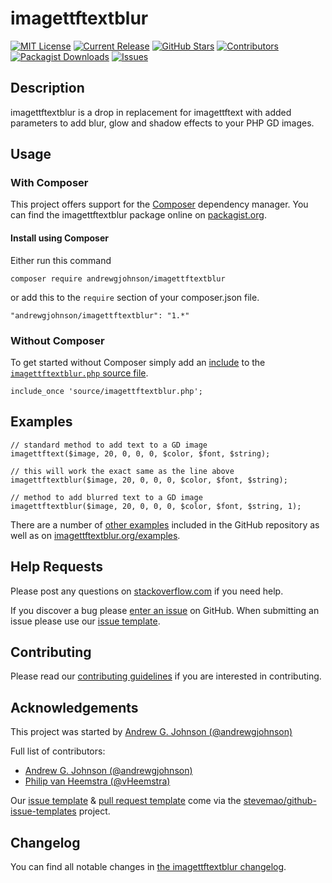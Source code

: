 # imagettftextblur

[![MIT License](https://img.shields.io/github/license/andrewgjohnson/imagettftextblur.png)](https://github.com/andrewgjohnson/imagettftextblur/blob/master/LICENSE)
[![Current Release](https://img.shields.io/github/release/andrewgjohnson/imagettftextblur.png)](https://github.com/andrewgjohnson/imagettftextblur/releases)
[![GitHub Stars](https://img.shields.io/github/stars/andrewgjohnson/imagettftextblur.png)](https://github.com/andrewgjohnson/imagettftextblur/stargazers)
[![Contributors](https://img.shields.io/github/contributors/andrewgjohnson/imagettftextblur.png)](https://github.com/andrewgjohnson/imagettftextblur/graphs/contributors)
[![Packagist Downloads](https://img.shields.io/packagist/dt/andrewgjohnson/imagettftextblur.png)](https://packagist.org/packages/andrewgjohnson/imagettftextblur/stats)
[![Issues](https://img.shields.io/github/issues/andrewgjohnson/imagettftextblur.png)](https://github.com/andrewgjohnson/imagettftextblur/issues)

## Description

imagettftextblur is a drop in replacement for imagettftext with added parameters to add blur, glow and shadow effects to your PHP GD images.

## Usage

### With Composer

This project offers support for the [Composer](https://getcomposer.org/) dependency manager.  You can find the imagettftextblur package online on [packagist.org](https://packagist.org/packages/andrewgjohnson/imagettftextblur).

#### Install using Composer

Either run this command

    composer require andrewgjohnson/imagettftextblur

or add this to the `require` section of your composer.json file.

    "andrewgjohnson/imagettftextblur": "1.*"

### Without Composer

To get started without Composer simply add an [include](http://php.net/manual/function.include.php) to the [`imagettftextblur.php` source file](https://raw.githubusercontent.com/andrewgjohnson/imagettftextblur/master/source/imagettftextblur.php).

    include_once 'source/imagettftextblur.php';

## Examples

    // standard method to add text to a GD image
    imagettftext($image, 20, 0, 0, 0, $color, $font, $string);

    // this will work the exact same as the line above
    imagettftextblur($image, 20, 0, 0, 0, $color, $font, $string);

    // method to add blurred text to a GD image
    imagettftextblur($image, 20, 0, 0, 0, $color, $font, $string, 1);

There are a number of [other examples](https://github.com/andrewgjohnson/imagettftextblur/tree/master/examples) included in the GitHub repository as well as on [imagettftextblur.org/examples](http://imagettftextblur.org/examples/).

## Help Requests

Please post any questions on [stackoverflow.com](https://stackoverflow.com/search?q=imagettftextblur) if you need help.

If you discover a bug please [enter an issue](https://github.com/andrewgjohnson/imagettftextblur/issues/new) on GitHub.  When submitting an issue please use our [issue template](https://github.com/andrewgjohnson/imagettftextblur/blob/master/ISSUE_TEMPLATE.md).

## Contributing

Please read our [contributing guidelines](https://github.com/andrewgjohnson/imagettftextblur/blob/master/CONTRIBUTING.md) if you are interested in contributing.

## Acknowledgements

This project was started by [Andrew G. Johnson (@andrewgjohnson)](https://github.com/andrewgjohnson)

Full list of contributors:
 * [Andrew G. Johnson (@andrewgjohnson)](https://github.com/andrewgjohnson)
 * [Philip van Heemstra (@vHeemstra)](https://github.com/vHeemstra)

Our [issue template](https://github.com/andrewgjohnson/imagettftextblur/blob/master/ISSUE_TEMPLATE.md) & [pull request template](https://github.com/andrewgjohnson/imagettftextblur/blob/master/PULL_REQUEST_TEMPLATE.md) come via the [stevemao/github-issue-templates](https://github.com/stevemao/github-issue-templates) project.

## Changelog

You can find all notable changes in [the imagettftextblur changelog](https://github.com/andrewgjohnson/imagettftextblur/blob/master/CHANGELOG.md).
